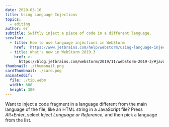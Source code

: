 ```yaml
---
date: 2020-03-16
title: Using Language Injections
topics:
  - editing
author: er
subtitle: Swiftly inject a piece of code in a different language.
seealso:
  - title: How to use language injections in WebStorm
    href: 'https://www.jetbrains.com/help/webstorm/using-language-injections.html'
  - title: What's new in WebStorm 2019.3
    href: >-
      https://blog.jetbrains.com/webstorm/2019/11/webstorm-2019-3/#javascript_and_typescript_support
thumbnail: ./thumbnail.png
cardThumbnail: ./card.png
animatedGif:
  file: ./tip.webm
  width: 600
  height: 300
---
```

Want to inject a code fragment in a language different from the 
main language of the file, like an HTML string in a JavaScript 
file? Press *Alt+Enter*, select *Inject Language or Reference*, and 
then pick a language from the list.
